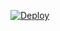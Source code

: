 [![Deploy](https://www.herokucdn.com/deploy/button.png)](https://dashboard.heroku.com/new?template=https://github.com/vchhdhj/xrdd)  
